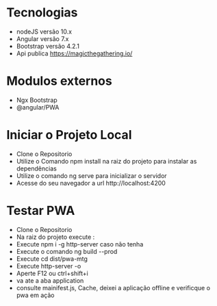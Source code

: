 # Tecnologias

- nodeJS versão 10.x   
- Angular versão 7.x   
- Bootstrap versão 4.2.1    
- Api publica https://magicthegathering.io/  

# Modulos externos

- Ngx Bootstrap   
- @angular/PWA  

# Iniciar o Projeto Local

- Clone o Repositorio  
- Utilize o Comando npm install na raiz do projeto para instalar as dependências   
- Utilize o comando ng serve para inicializar o servidor   
- Acesse do seu navegador a url  http://localhost:4200 

# Testar PWA

- Clone o Repositorio  
- Na raiz do projeto execute :  
- Execute npm i -g http-server  caso não tenha  
- Execute o comando ng build --prod  
- Execute cd dist/pwa-mtg    
- Execute http-server -o  
- Aperte F12 ou ctrl+shift+i  
- va ate a aba application  
- consulte mainifest.js, Cache, deixei a aplicação offline e verificque o pwa em ação  



